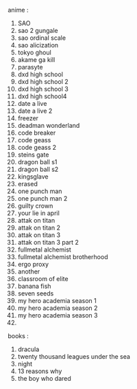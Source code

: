 anime : 
1) SAO
2) sao 2 gungale
3) sao ordinal scale
4) sao alicization
5) tokyo ghoul
6) akame ga kill
7) parasyte
8) dxd high school
9) dxd high school 2
10) dxd high school 3
11) dxd high school4
12) date a live
13) date a live 2
14) freezer
15) deadman wonderland
16) code breaker
17) code geass
18) code geass 2
19) steins gate
20) dragon ball s1
21) dragon ball s2
22) kingsglave
23) erased
24) one punch man
25) one punch man 2
26) guilty crown
27) your lie in april
28) attak on titan
29) attak on titan 2
30) attak on titan 3
31) attak on titan 3 part 2
32) fullmetal alchemist
33) fullmetal alchemist brotherhood
34) ergo proxy
35) another
36) classroom of elite
37) banana fish
38) seven seeds
39) my hero academia season 1
40) my hero academia season 2
41) my hero academia season 3
42) 

books : 
1) dracula
2) twenty thousand leagues under the sea
3) night
4) 13 reasons why
5) the boy who dared